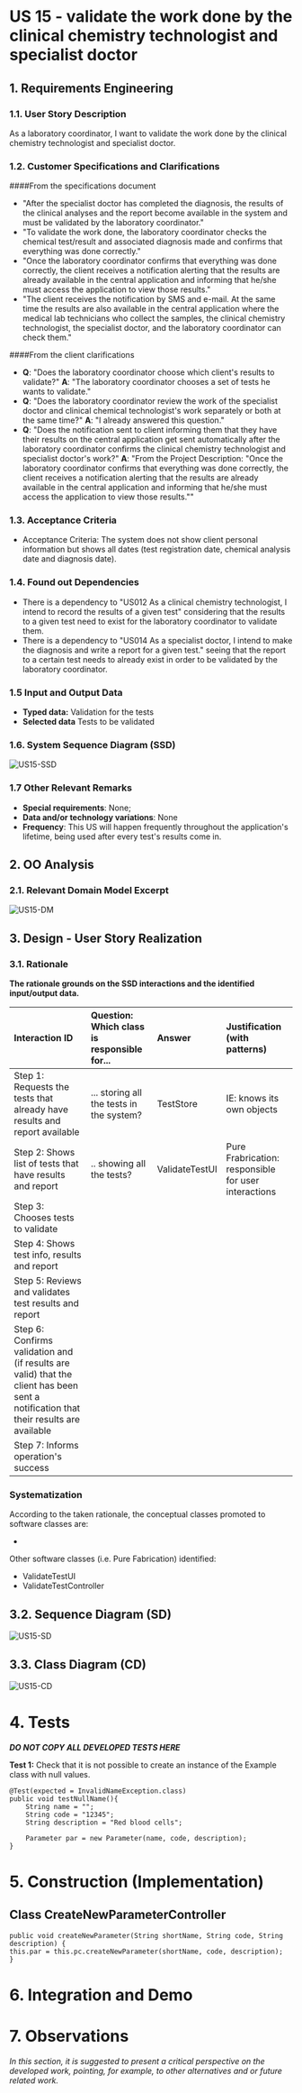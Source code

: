 # US 15 - validate the work done by the clinical chemistry technologist and specialist doctor

## 1. Requirements Engineering

### 1.1. User Story Description

As a laboratory coordinator, I want to validate the work done by the clinical chemistry technologist and specialist doctor.

### 1.2. Customer Specifications and Clarifications

####From the specifications document

* "After the specialist doctor has completed the diagnosis, the results of the clinical analyses and the report become available in the system and must be validated by the laboratory coordinator."
* "To validate the work done, the laboratory coordinator checks the chemical test/result and associated diagnosis made and confirms that everything was done correctly."
* "Once the laboratory coordinator confirms that everything was done correctly, the client receives a notification alerting that the results are already available in the central application and informing that he/she must access the application to view those results."
* "The client receives the notification by SMS and e-mail. At the same time the results are also available in the central application where the medical lab technicians who collect the samples, the clinical chemistry technologist, the specialist doctor, and the laboratory coordinator can check them."

####From the client clarifications

* **Q**: "Does the laboratory coordinator choose which client's results to validate?" **A**: "The laboratory coordinator chooses a set of tests he wants to validate."
* **Q**: "Does the laboratory coordinator review the work of the specialist doctor and clinical chemical technologist's work separately or both at the same time?" **A**: "I already answered this question."
* **Q**: "Does the notification sent to client informing them that they have their results on the central application get sent automatically after the laboratory coordinator confirms the clinical chemistry technologist and specialist doctor's work?" **A**: "From the Project Description: "Once the laboratory coordinator confirms that everything was done correctly, the client receives a notification alerting that the results are already available in the central application and informing that he/she must access the application to view those results.""

### 1.3. Acceptance Criteria

* Acceptance Criteria: The system does not show client personal information but shows all dates (test registration date, chemical analysis date and diagnosis date).

### 1.4. Found out Dependencies

* There is a dependency to "US012 As a clinical chemistry technologist, I intend to record the results of a given test" considering that the results to a given test need to exist for the laboratory coordinator to validate them.
* There is a dependency to "US014 As a specialist doctor, I intend to make the diagnosis and write a report for a given test." seeing that the report to a certain test needs to already exist in order to be validated by the laboratory coordinator.

### 1.5 Input and Output Data

* **Typed data:** Validation for the tests
* **Selected data** Tests to be validated

### 1.6. System Sequence Diagram (SSD)

![US15-SSD](US15_SSD.svg)

### 1.7 Other Relevant Remarks

* **Special requirements**: None;
* **Data and/or technology variations**: None
* **Frequency**: This US will happen frequently throughout the application's lifetime, being used after every test's results come in.

## 2. OO Analysis

### 2.1. Relevant Domain Model Excerpt

![US15-DM](US15_DM.svg)

## 3. Design - User Story Realization

### 3.1. Rationale

**The rationale grounds on the SSD interactions and the identified input/output data.**

| Interaction ID | Question: Which class is responsible for... | Answer  | Justification (with patterns)  |
|:-------------  |:---------------------|:------------|:---------------------------- |
| Step 1: Requests the tests that already have results and report available |	... storing all the tests in the system? | TestStore | IE: knows its own objects |
| Step 2: Shows list of tests that have results and report | .. showing all the tests? | ValidateTestUI | Pure Frabrication: responsible for user interactions |
| Step 3: Chooses tests to validate |  |  |  |
| Step 4: Shows test info, results and report |  |  |  |
| Step 5: Reviews and validates test results and report |  |  |  |
| Step 6: Confirms validation and (if results are valid) that the client has been sent a notification that their results are available |  |  |  |
| Step 7: Informs operation's success |  |  |  |


### Systematization ##

According to the taken rationale, the conceptual classes promoted to software classes are:

*

Other software classes (i.e. Pure Fabrication) identified:
* ValidateTestUI
* ValidateTestController

## 3.2. Sequence Diagram (SD)

![US15-SD](US15_SD.svg)

## 3.3. Class Diagram (CD)

![US15-CD](US15_CD.svg)

# 4. Tests

**_DO NOT COPY ALL DEVELOPED TESTS HERE_**

**Test 1:** Check that it is not possible to create an instance of the Example class with null values.

	@Test(expected = InvalidNameException.class)
    public void testNullName(){
        String name = "";
        String code = "12345";
        String description = "Red blood cells";

        Parameter par = new Parameter(name, code, description);
    }

# 5. Construction (Implementation)

## Class CreateNewParameterController

    public void createNewParameter(String shortName, String code, String description) {
    this.par = this.pc.createNewParameter(shortName, code, description);
    }


# 6. Integration and Demo




# 7. Observations

*In this section, it is suggested to present a critical perspective on the developed work, pointing, for example, to other alternatives and or future related work.*





